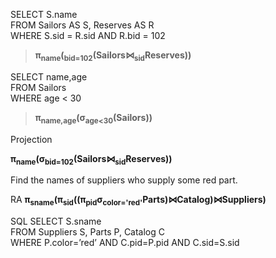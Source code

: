 
>
SELECT S.name  
FROM   Sailors AS S, Reserves AS R  
WHERE  S.sid = R.sid AND R.bid = 102  

> **π<sub>name</sub>(<sub>bid=102</sub>(Sailors⋈<sub>sid</sub>Reserves))**


>  
SELECT name,age   
FROM Sailors  
WHERE age < 30  

> **π<sub>name,age</sub>(σ<sub>age<30</sub>(Sailors))**


Projection

**π<sub>name</sub>(σ<sub>bid=102</sub>(Sailors⋈<sub>sid</sub>Reserves))**

Find the names of suppliers who supply some red part. 

RA    **π<sub>sname</sub>(π<sub>sid</sub>((π<sub>pid</sub>σ<sub>color='red'</sub>Parts)⋈Catalog)⋈Suppliers)**

SQL   SELECT S.sname  
      FROM Suppliers S, Parts P, Catalog C   
      WHERE P.color=’red’ AND C.pid=P.pid AND C.sid=S.sid  
      


